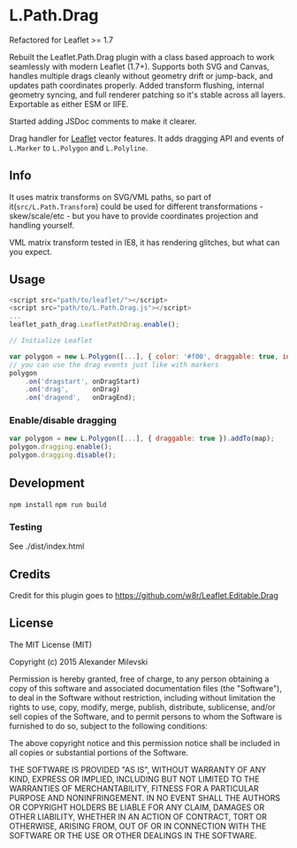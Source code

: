 # L.Path.Drag

Refactored for Leaflet >= 1.7

Rebuilt the Leaflet.Path.Drag plugin with a class based approach to work seamlessly with modern Leaflet (1.7+). Supports both SVG and Canvas, handles multiple drags cleanly without geometry drift or jump-back, and updates path coordinates properly. Added transform flushing, internal geometry syncing, and full renderer patching so it's stable across all layers. Exportable as either ESM or IIFE. 

Started adding JSDoc comments to make it clearer.

Drag handler for [Leaflet](https://github.com/leaflet/leaflet) vector features.
It adds dragging API and events of `L.Marker` to `L.Polygon` and `L.Polyline`.

## Info

It uses matrix transforms on SVG/VML paths, so part of it(`src/L.Path.Transform`) could be used for different transformations - skew/scale/etc - but you have to provide coordinates projection and handling yourself.

VML matrix transform tested in IE8, it has rendering glitches, but what can you expect.

## Usage

```javascript
<script src="path/to/leaflet/"></script>
<script src="path/to/L.Path.Drag.js"></script>
...
leaflet_path_drag.LeafletPathDrag.enable();

// Initialize Leaflet

var polygon = new L.Polygon([...], { color: '#f00', draggable: true, interactive: true }).addTo(map);
// you can use the drag events just like with markers
polygon
    .on('dragstart', onDragStart)
    .on('drag',      onDrag)
    .on('dragend',   onDragEnd);
```

### Enable/disable dragging

```javascript
var polygon = new L.Polygon([...], { draggable: true }).addTo(map);
polygon.dragging.enable();
polygon.dragging.disable();
```

## Development
```npm install```
```npm run build```

### Testing
See ./dist/index.html

## Credits

Credit for this plugin goes to https://github.com/w8r/Leaflet.Editable.Drag


## License

The MIT License (MIT)

Copyright (c) 2015 Alexander Milevski

Permission is hereby granted, free of charge, to any person obtaining a copy of this software and associated documentation files (the "Software"), to deal in the Software without restriction, including without limitation the rights to use, copy, modify, merge, publish, distribute, sublicense, and/or sell copies of the Software, and to permit persons to whom the Software is furnished to do so, subject to the following conditions:

The above copyright notice and this permission notice shall be included in all copies or substantial portions of the Software.

THE SOFTWARE IS PROVIDED "AS IS", WITHOUT WARRANTY OF ANY KIND, EXPRESS OR IMPLIED, INCLUDING BUT NOT LIMITED TO THE WARRANTIES OF MERCHANTABILITY, FITNESS FOR A PARTICULAR PURPOSE AND NONINFRINGEMENT. IN NO EVENT SHALL THE AUTHORS OR COPYRIGHT HOLDERS BE LIABLE FOR ANY CLAIM, DAMAGES OR OTHER LIABILITY, WHETHER IN AN ACTION OF CONTRACT, TORT OR OTHERWISE, ARISING FROM, OUT OF OR IN CONNECTION WITH THE SOFTWARE OR THE USE OR OTHER DEALINGS IN THE SOFTWARE.
